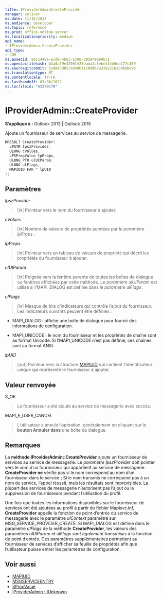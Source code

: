 ```yaml
---
title: IProviderAdminCreateProvider
manager: soliver
ms.date: 11/16/2014
ms.audience: Developer
ms.topic: reference
ms.prod: office-online-server
ms.localizationpriority: medium
api_name:
- IProviderAdmin.CreateProvider
api_type:
- COM
ms.assetid: 80c1449a-6cd9-4b93-a300-395979894b71
ms.openlocfilehash: b3a0af9e4200fe28eada1cfebe444b5ea177c489
ms.sourcegitcommit: 518845d053a009b11c8d907a33822161c0b6bc96
ms.translationtype: MT
ms.contentlocale: fr-FR
ms.lasthandoff: 03/08/2022
ms.locfileid: "63379170"
---
```

# <a name="iprovideradmincreateprovider"></a>IProviderAdmin::CreateProvider

**S’applique à** : Outlook 2013 | Outlook 2016 
  
Ajoute un fournisseur de services au service de messagerie. 
  
```cpp
HRESULT CreateProvider(
  LPSTR lpszProvider,
  ULONG cValues,
  LPSPropValue lpProps,
  ULONG_PTR ulUIParam,
  ULONG ulFlags,
  MAPIUID FAR * lpUID
);
```

## <a name="parameters"></a>Paramètres

 _lpszProvider_
  
> [in] Pointeur vers le nom du fournisseur à ajouter.
    
 _cValues_
  
> [in] Nombre de valeurs de propriétés pointées par  _le paramètre lpProps_ . 
    
 _lpProps_
  
> [in] Pointeur vers un tableau de valeurs de propriété qui décrit les propriétés du fournisseur à ajouter.
    
 _ulUIParam_
  
> [in] Poignée vers la fenêtre parente de toutes les boîtes de dialogue ou fenêtres affichées par cette méthode. Le  _paramètre ulUIParam_ est utilisé si l’MAPI_DIALOG est définie dans _le paramètre ulFlags_ . 
    
 _ulFlags_
  
> [in] Masque de bits d’indicateurs qui contrôle l’ajout du fournisseur. Les indicateurs suivants peuvent être définies :
    
  - MAPI_DIALOG : affiche une boîte de dialogue pour fournir des informations de configuration.
      
  - MAPI_UNICODE : le nom du fournisseur et les propriétés de chaîne sont au format Unicode. Si l’MAPI_UNICODE n’est pas définie, ces chaînes sont au format ANSI.
    
 _lpUID_
  
> [out] Pointeur vers la structure [MAPIUID](mapiuid.md) qui contient l’identificateur unique qui représente le fournisseur à ajouter. 
    
## <a name="return-value"></a>Valeur renvoyée

S_OK 
  
> Le fournisseur a été ajouté au service de messagerie avec succès.
    
MAPI_E_USER_CANCEL 
  
> L’utilisateur a annulé l’opération, généralement en cliquant sur le **bouton Annuler dans** une boîte de dialogue. 
    
## <a name="remarks"></a>Remarques

La **méthode IProviderAdmin::CreateProvider** ajoute un fournisseur de services au service de messagerie. Le  _paramètre lpszProvider_ doit pointer vers le nom d’un fournisseur qui appartient au service de messagerie. **CreateProvider ne** vérifie pas si le nom correspond au nom d’un fournisseur dans le service ; Si le nom transmis ne correspond pas à un nom de service, l’appel réussit, mais les résultats sont imprévisibles. La plupart des services de messagerie n’autorisent pas l’ajout ou la suppression de fournisseurs pendant l’utilisation du profil. 
  
Une fois que toutes les informations disponibles sur le fournisseur de services ont été ajoutées au profil à partir du fichier Mapisvc.inf, **CreateProvider** appelle la fonction de point d’entrée du service de messagerie avec le paramètre  _ulContext_ paramétré sur MSG_SERVICE_PROVIDER_CREATE. Si MAPI_DIALOG est définie dans le paramètre _ulFlags_ de la méthode **CreateProvider**, les valeurs des paramètres _ulUIParam_ et _ulFlags sont également transmises_ à la fonction de point d’entrée. Ces paramètres supplémentaires permettent au fournisseur de services d’afficher sa feuille de propriétés afin que l’utilisateur puisse entrer les paramètres de configuration. 
  
## <a name="see-also"></a>Voir aussi

- [MAPIUID](mapiuid.md)  
- [MSGSERVICEENTRY](msgserviceentry.md)  
- [SPropValue](spropvalue.md)  
- [IProviderAdmin : IUnknown](iprovideradminiunknown.md)

